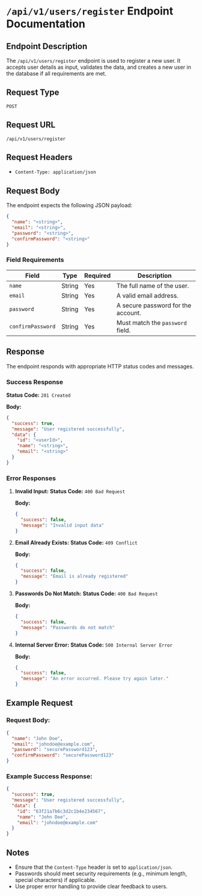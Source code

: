 # `/api/v1/users/register` Endpoint Documentation

## Endpoint Description
The `/api/v1/users/register` endpoint is used to register a new user. It accepts user details as input, validates the data, and creates a new user in the database if all requirements are met.

## Request Type
`POST`

## Request URL
```
/api/v1/users/register
```

## Request Headers
- `Content-Type: application/json`

## Request Body
The endpoint expects the following JSON payload:

```json
{
  "name": "<string>",
  "email": "<string>",
  "password": "<string>",
  "confirmPassword": "<string>"
}
```

### Field Requirements
| Field            | Type   | Required | Description                         |
|------------------|--------|----------|-------------------------------------|
| `name`           | String | Yes      | The full name of the user.          |
| `email`          | String | Yes      | A valid email address.              |
| `password`       | String | Yes      | A secure password for the account.  |
| `confirmPassword`| String | Yes      | Must match the `password` field.    |

## Response
The endpoint responds with appropriate HTTP status codes and messages.

### Success Response
**Status Code:** `201 Created`

**Body:**
```json
{
  "success": true,
  "message": "User registered successfully",
  "data": {
    "id": "<userId>",
    "name": "<string>",
    "email": "<string>"
  }
}
```

### Error Responses
1. **Invalid Input:**
   **Status Code:** `400 Bad Request`

   **Body:**
   ```json
   {
     "success": false,
     "message": "Invalid input data"
   }
   ```

2. **Email Already Exists:**
   **Status Code:** `409 Conflict`

   **Body:**
   ```json
   {
     "success": false,
     "message": "Email is already registered"
   }
   ```

3. **Passwords Do Not Match:**
   **Status Code:** `400 Bad Request`

   **Body:**
   ```json
   {
     "success": false,
     "message": "Passwords do not match"
   }
   ```

4. **Internal Server Error:**
   **Status Code:** `500 Internal Server Error`

   **Body:**
   ```json
   {
     "success": false,
     "message": "An error occurred. Please try again later."
   }
   ```

## Example Request
### Request Body:
```json
{
  "name": "John Doe",
  "email": "johndoe@example.com",
  "password": "securePassword123",
  "confirmPassword": "securePassword123"
}
```

### Example Success Response:
```json
{
  "success": true,
  "message": "User registered successfully",
  "data": {
    "id": "63f21a7b6c3d2c1b4e234567",
    "name": "John Doe",
    "email": "johndoe@example.com"
  }
}
```

## Notes
- Ensure that the `Content-Type` header is set to `application/json`.
- Passwords should meet security requirements (e.g., minimum length, special characters) if applicable.
- Use proper error handling to provide clear feedback to users.
